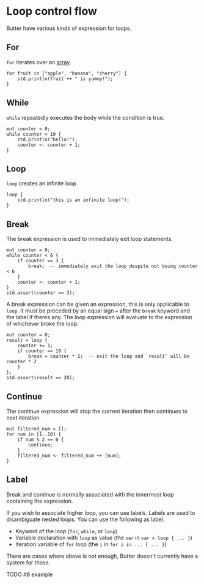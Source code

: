 # Loop control flow

Butter have various kinds of expression for loops.

## For

`for` iterates over an [array].

[array]: array.md

```butter
for fruit in ["apple", "banana", "cherry"] {
    std.println(fruit ++ " is yummy!");
}
```

## While

`while` repeatedly executes the body while the condition is true.

```butter
mut counter = 0;
while counter < 10 {
    std.println("hello!");
    counter <- counter + 1;
}
```

## Loop

`loop` creates an infinite loop.

```butter
loop {
    std.println("this is an infinite loop!");
}
```

## Break

The break expression is used to immediately exit loop statements.

```butter
mut counter = 0;
while counter < 6 {
    if counter == 3 {
        break;  -- immediately exit the loop despite not being counter < 6
    }
    counter <- counter + 1;
}
std.assert(counter == 3);
```

A break expression can be given an expression, this is only applicable to `loop`. It must be preceded by an equal sign `=` after the `break` keyword and the label if theres any. The loop expression will evaluate to the expression of whichever broke the loop.

```butter
mut counter = 0;
result = loop {
    counter += 1;
    if counter == 10 {
        break = counter * 2;  -- exit the loop and `result` will be counter * 2
    }
};
std.assert(result == 20);
```

## Continue

The continue expression will stop the current iteration then continues to next iteration.

```butter
mut filtered_num = [];
for num in [1..10] {
    if num % 2 == 0 {
        continue;
    }
    filtered_num <- filtered_num ++ [num];
}
```

## Label

Break and continue is normally associated with the innermost loop containing the expression.

If you wish to associate higher loop, you can use labels. Labels are used to disambiguate nested loops. You can use the following as label.

- Keyword of the loop (`for`, `while`, or `loop`)
- Variable declaration with `loop` as value (the `var` in `var = loop { ... }`)
- Iteration variable of `for` loop (the `i` in `for i in ... { ... }`)

There are cases where above is not enough, Butter doesn't currently have a system for those.

TODO #8 example
